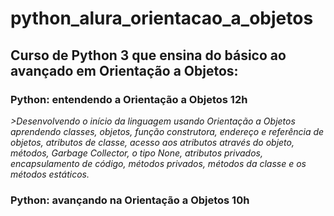 # python_alura_orientacao_a_objetos
## Curso de Python 3 que ensina do básico ao avançado em Orientação a Objetos:
### Python: entendendo a Orientação a Objetos 12h
*>Desenvolvendo o início da linguagem usando Orientação a Objetos aprendendo classes, objetos, função construtora, endereço e referência de objetos, atributos de classe, acesso aos atributos através do objeto, métodos, Garbage Collector, o tipo None, atributos privados, encapsulamento de código, métodos privados, métodos da classe e os métodos estáticos.*
### Python: avançando na Orientação a Objetos 10h
